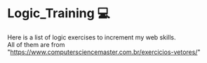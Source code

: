# Logic_Training :computer:
 Here is a list of logic exercises to increment my web skills. <br> All of them are from "https://www.computersciencemaster.com.br/exercicios-vetores/"
